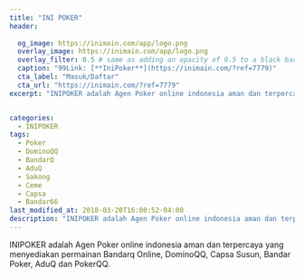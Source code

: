 ```yaml
---
title: "INI POKER"
header:
  
  og_image: https://inimain.com/app/logo.png
  overlay_image: https://inimain.com/app/logo.png
  overlay_filter: 0.5 # same as adding an opacity of 0.5 to a black background
  caption: "99Link: [**IniPoker**](https://inimain.com/?ref=7779)"
  cta_label: "Masuk/Daftar"
  cta_url: "https://inimain.com/?ref=7779"
excerpt: "INIPOKER adalah Agen Poker online indonesia aman dan terpercaya yang menyediakan permainan Bandarq Online, DominoQQ, Capsa Susun, Bandar Poker, AduQ dan PokerQQ."


categories:
  - INIPOKER
tags:
  - Poker
  - DominoQQ
  - BandarQ
  - AduQ
  - Sakong
  - Ceme
  - Capsa
  - Bandar66
last_modified_at: 2018-03-20T16:00:52-04:00
description: "INIPOKER adalah Agen Poker online indonesia aman dan terpercaya yang menyediakan permainan Bandarq Online, DominoQQ, Capsa Susun, Bandar Poker, AduQ dan PokerQQ."
---
```

INIPOKER adalah Agen Poker online indonesia aman dan terpercaya yang menyediakan permainan Bandarq Online, DominoQQ, Capsa Susun, Bandar Poker, AduQ dan PokerQQ.
